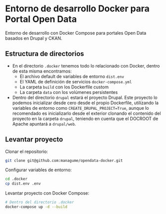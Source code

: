 # Entorno de desarrollo Docker para Portal Open Data

Entorno de desarrollo con Docker Compose para portales Open Data basados en Drupal y CKAN.

## Estructura de directorios

* En el directorio `.docker` tenemos todo lo relacionado con Docker, dentro de esta misma encontramos:
  * El archivo default de variables de entorno `dist.env`
  * El YAML de definición de servicios `docker-compose.yml`
  * La carpeta `build` con los Dockerfile custom
  * La carpeta `data` con los volúmenes persistentes
* Dentro del directorio `drupal` estará el proyecto Drupal. Este proyecto lo podemos inicializar desde cero desde el propio Dockerfile, utilizando la variables de entorno como `CREATE_DRUPAL_PROJECT=True`, aunque lo recomendado es inicializarlo desde el exterior clonando el contenido del proyecto en la carpeta `drupal`, teniendo en cuenta que el DOCROOT de Apache apuntará a `drupal/web`.

## Levantar proyecto

Clonar el repositorio:
```sh
git clone git@github.com:managume/opendata-docker.git
````

Configurar variables de entorno:
```sh
cd .docker
cp dist.env .env
```

Levantar proyecto con Docker Compose:
```sh
# Dentro del directorio .docker
docker-compose up -d --build
```